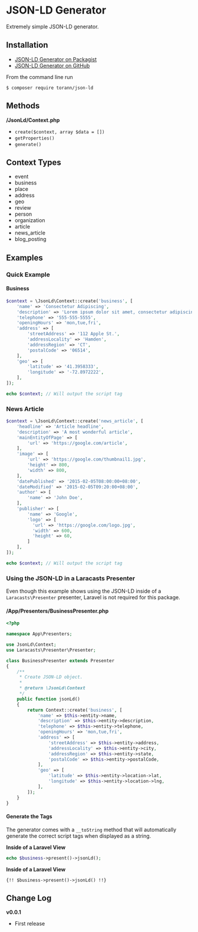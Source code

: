 # JSON-LD Generator

Extremely simple JSON-LD generator.

## Installation

- [JSON-LD Generator on Packagist](https://packagist.org/packages/torann/json-ld)
- [JSON-LD Generator on GitHub](https://github.com/Torann/json-ld)

From the command line run

```
$ composer require torann/json-ld
```

## Methods

 **/JsonLd/Context.php**

 - `create($context, array $data = [])`
 - `getProperties()`
 - `generate()`

## Context Types

 - event
 - business
 - place
 - address
 - geo
 - review
 - person
 - organization
 - article
 - news_article
 - blog_posting

## Examples

### Quick Example

#### Business

```php
$context = \JsonLd\Context::create('business', [
    'name' => 'Consectetur Adipiscing',
    'description' => 'Lorem ipsum dolor sit amet, consectetur adipiscing elit, sed do eiusmod tempor',
    'telephone' => '555-555-5555',
    'openingHours' => 'mon,tue,fri',
    'address' => [
        'streetAddress' => '112 Apple St.',
        'addressLocality' => 'Hamden',
        'addressRegion' => 'CT',
        'postalCode' => '06514',
    ],
    'geo' => [
        'latitude' => '41.3958333',
        'longitude' => '-72.8972222',
    ],
]);

echo $context; // Will output the script tag
```

### News Article

```php
$context = \JsonLd\Context::create('news_article', [
    'headline' => 'Article headline',
    'description' => 'A most wonderful article',
    'mainEntityOfPage' => [
        'url' => 'https://google.com/article',
    ],
    'image' => [
        'url' => 'https://google.com/thumbnail1.jpg',
        'height' => 800,
        'width' => 800,
    ],
    'datePublished' => '2015-02-05T08:00:00+08:00',
    'dateModified' => '2015-02-05T09:20:00+08:00',
    'author' => [
        'name' => 'John Doe',
    ],
    'publisher' => [
        'name' => 'Google',
        'logo' => [
          'url' => 'https://google.com/logo.jpg',
          'width' => 600,
          'height' => 60,
        ]
    ],
]);

echo $context; // Will output the script tag
```


### Using the JSON-LD in a Laracasts Presenter

Even though this example shows using the JSON-LD inside of a `Laracasts\Presenter` presenter, Laravel is not required for this package.

#### /App/Presenters/BusinessPresenter.php

```php
<?php 

namespace App\Presenters;

use JsonLd\Context;
use Laracasts\Presenter\Presenter;

class BusinessPresenter extends Presenter 
{
    /**
     * Create JSON-LD object.
     *
     * @return \JsonLd\Context
     */
    public function jsonLd()
    {
        return Context::create('business', [
            'name' => $this->entity->name,
            'description' => $this->entity->description,
            'telephone' => $this->entity->telephone,
            'openingHours' => 'mon,tue,fri',
            'address' => [
                'streetAddress' => $this->entity->address,
                'addressLocality' => $this->entity->city,
                'addressRegion' => $this->entity->state,
                'postalCode' => $this->entity->postalCode,
            ],
            'geo' => [
                'latitude' => $this->entity->location->lat,
                'longitude' => $this->entity->location->lng,
            ],
        ]);
    }
}
```

#### Generate the Tags

The generator comes with a `__toString` method that will automatically generate the correct script tags when displayed as a string.

**Inside of a Laravel View**

```php
echo $business->present()->jsonLd();
```

**Inside of a Laravel View**

```
{!! $business->present()->jsonLd() !!}
```

## Change Log

 **v0.0.1**
 - First release